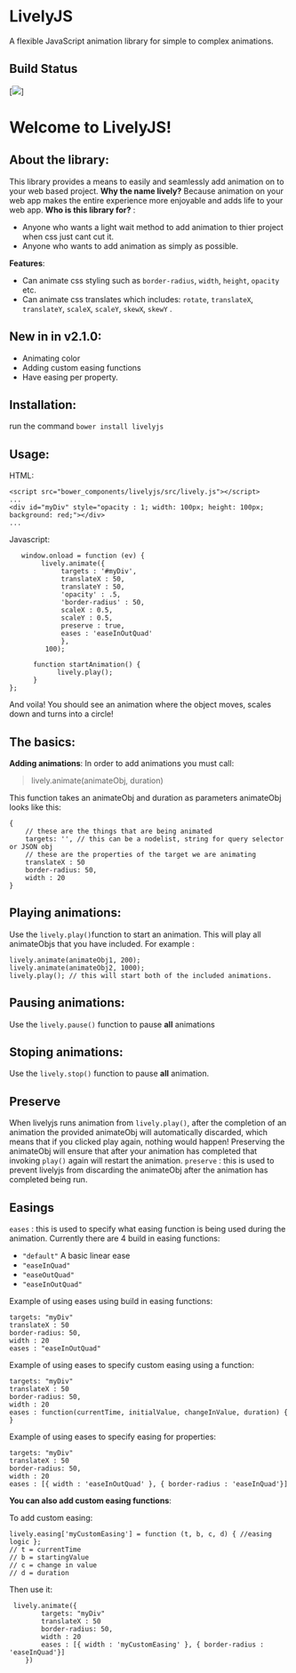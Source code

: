 # LivelyJS
A flexible JavaScript animation library for simple to complex animations.

## Build Status
[<img src="https://covenent.visualstudio.com/_apis/public/build/definitions/0d1bc4fd-677d-4e8a-8eaa-37c4fe18e311/5/badge"/>]

# Welcome to LivelyJS!
## About the library:
This library provides a means to easily and seamlessly add animation on to your web based project. 
**Why the name lively?** Because animation on your web app makes the entire experience more enjoyable and adds life to your web app.
**Who is this library for?** :
 - Anyone who wants a light wait method to add animation to thier project when css just cant cut it.
 - Anyone who wants to add animation as simply as possible.

**Features**:
 - Can animate css styling such as `border-radius`, `width`, `height`, `opacity` etc.
 - Can animate css translates which includes: `rotate`, `translateX`, `translateY`, `scaleX`, `scaleY`, `skewX`, `skewY` . 

## New in in v2.1.0: 
 - Animating color
 - Adding custom easing functions
 - Have easing per property.

 

## Installation:
run the command `bower install livelyjs` 
## Usage:
HTML:

    <script src="bower_components/livelyjs/src/lively.js"></script> 
    ...
    <div id="myDiv" style="opacity : 1; width: 100px; height: 100px; background: red;"></div>
    ...
 
    
Javascript:

       window.onload = function (ev) {  
	        lively.animate({  
	             targets : '#myDiv',  
			     translateX : 50,  
			     translateY : 50,  
			     'opacity' : .5,  
			     'border-radius' : 50,  
			     scaleX : 0.5,  
			     scaleY : 0.5,  
			     preserve : true,  
			     eases : 'easeInOutQuad'  
			     }, 
		     100);  
	     
	      function startAnimation() {  
	            lively.play();  
	      }  
    };

And voila! You should see an animation where the object moves, scales down and turns into a circle!

## The basics:
**Adding animations**: 
In order to add animations you must call:

> lively.animate(animateObj, duration)
> 
This function takes an animateObj and duration as parameters
animateObj looks like this:

    {
	    // these are the things that are being animated
	    targets: '', // this can be a nodelist, string for query selector or JSON obj
	    // these are the properties of the target we are animating
	    translateX : 50
	    border-radius: 50,
	    width : 20 
    }

## Playing animations:
Use the `lively.play()`function to start an animation. 
This will play all animateObjs that you have included. For example :

    lively.animate(animateObj1, 200);
    lively.animate(animateObj2, 1000);
    lively.play(); // this will start both of the included animations.

## Pausing animations: 
Use the `lively.pause()` function to pause **all** animations
## Stoping animations:
Use the `lively.stop()` function to pause **all** animation.

## Preserve
When livelyjs runs animation from `lively.play()`, after the completion of an animation the provided animateObj will automatically discarded, which means that if you clicked play again, nothing would happen! Preserving the animateObj will ensure that after your animation has completed that invoking `play()` again will restart the animation.
`preserve` : this is used to prevent livelyjs from discarding the animateObj after the animation has completed being run.

## Easings

`eases` : this is used to specify what easing function is being used during the animation. Currently there are 4 build in easing functions: 
 - `"default"` A basic linear ease
 - `"easeInQuad"`
 - `"easeOutQuad"`
 - `"easeInOutQuad"`

Example of using eases  using build in easing functions:
    
    targets: "myDiv"
    translateX : 50
    border-radius: 50,
    width : 20 
    eases : "easeInOutQuad"
        
Example of using eases to specify custom easing using a function:
    
    targets: "myDiv"
    translateX : 50
    border-radius: 50,
    width : 20 
    eases : function(currentTime, initialValue, changeInValue, duration) { }

Example of using eases to specify easing for  properties:
    
    targets: "myDiv"
    translateX : 50
    border-radius: 50,
    width : 20 
    eases : [{ width : 'easeInOutQuad' }, { border-radius : 'easeInQuad'}]
    
**You can also add custom easing functions**:

To add custom easing:

    lively.easing['myCustomEasing'] = function (t, b, c, d) { //easing logic };
    // t = currentTime
    // b = startingValue
    // c = change in value
    // d = duration

Then use it:

     lively.animate({
    	    targets: "myDiv"
    	    translateX : 50
    	    border-radius: 50,
    	    width : 20 
    	    eases : [{ width : 'myCustomEasing' }, { border-radius : 'easeInQuad'}]
    	})

